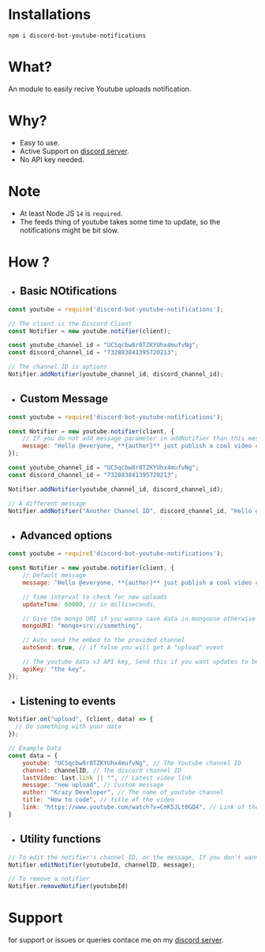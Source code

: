# Installations
```
npm i discord-bot-youtube-notifications
```

# What?
An module to easily recive Youtube uploads notification.

# Why?
- Easy to use.
- Active Support on [discord server](https://discord.gg/XYnMTQNTFh).
- No API key needed.

# Note
- At least Node JS `14` is `required`.
- The feeds thing of youtube takes some time to update, so the notifications might be bit slow.

# How ?
- ## Basic NOtifications
```js
const youtube = require('discord-bot-youtube-notifications');

// The client is the Discord Client
const Notifier = new youtube.notifier(client);

const youtube_channel_id = "UCSqcbw8r8TZKYUhx4mufvNg";
const discord_channel_id = "732883841395720213";

// The channel ID is options
Notifier.addNotifier(youtube_channel_id, discord_channel_id);
```

- ## Custom Message
```js
const youtube = require('discord-bot-youtube-notifications');

const Notifier = new youtube.notifier(client, {
    // If you do not add message parameter in addNotifier than this message is used
    message: "Hello @everyone, **{author}** just publish a cool video called **{title}**\nGo show your support\n\nurl : {url}"
});

const youtube_channel_id = "UCSqcbw8r8TZKYUhx4mufvNg";
const discord_channel_id = "732883841395720213";

Notifier.addNotifier(youtube_channel_id, discord_channel_id);

// A different message
Notifier.addNotifier("Another Channel ID", discord_channel_id, "Hello guys, A nerd called **{author}** just publish a shit video called **{title}**\nGo dislike it\n\nurl : {url}");
```

- ## Advanced options
```js
const youtube = require('discord-bot-youtube-notifications');

const Notifier = new youtube.notifier(client, {
    // Default message
    message: "Hello @everyone, **{author}** just publish a cool video called **{title}**\nGo show your support\n\nurl : {url}",

    // Time interval to check for new uploads
    updateTime: 60000, // in milliseconds,

    // Give the mongo URI if you wanna save data in mongoose otherwise quick.db is used
    mongoURI: "mongo+srv://something",

    // Auto send the embed to the provided channel
    autoSend: true, // if false you will get A "upload" event

    // The youtube data v3 API key, Send this if you want updates to be fast and precise because without the key it take 10-15 minutes more time to get latest videos
    apiKey: "the key",
});
```

- ## Listening to events
```js
Notifier.on("upload", (client, data) => {
  // Do something with your data
});

// Example Data 
const data = {
    youtube: "UCSqcbw8r8TZKYUhx4mufvNg", // The Youtube channel ID
    channel: channelID, // The discord channel ID
    lastVideo: last.link || "", // Latest video link
    message: "new upload", // Custom message
    author: "Krazy Developer", // The name of youtube channel
    title: "How to code", // title of the video
    link: "https://www.youtube.com/watch?v=CmK5JLt0GQ4", // Link of the video
}
```

- ## Utility functions
```js
// To edit the notifier's channel ID, or the message, If you don't wanna change one of the property just give undefined in its place
Notifier.editNotifier(youtubeId, channelID, message);

// To remove a notifier
Notifier.removeNotifier(youtubeId)
```

# Support
for support or issues or queries contace me on my [discord server](https://discord.gg/XYnMTQNTFh).
